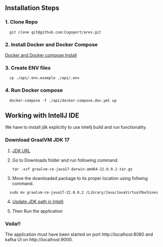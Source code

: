 ## Installation Steps

### 1. Clone Repo
```
  git clone git@github.com:Cogoport/ares.git
```
### 2. Install Docker and Docker Compose
[Docker and Docker compose Install](https://docs.docker.com/desktop/mac/install/)

### 3. Create ENV files

```
  cp ./api/.env.example ./api/.env
```
### 4. Run Docker compose
```
  docker-compose -f ./api/docker-compose.dev.yml up
```   

## Working with IntellJ IDE

We have to install jdk explicitly to use Intellj build and run functionality.
### Download GraalVM JDK 17
1. [JDK URL](https://github.com/graalvm/graalvm-ce-builds/releases/download/vm-22.0.0.2/graalvm-ce-java17-darwin-amd64-22.0.0.2.tar.gz)



2. Go to Downloads folder and run following command.
   ```
   tar -xzf graalvm-ce-java17-darwin-amd64-22.0.0.2.tar.gz
   ```
3. Move the downloaded package to its proper location using follwing command.
  ```
    sudo mv graalvm-ce-java17-22.0.0.2 /Library/Java/JavaVirtualMachines
  ```
4. [Update JDK path in Intellj](https://www.jetbrains.com/help/idea/sdk.html#change-project-sdk)


5. Then Run the application
### Voila!!
The application must have been started on port http://localhost:8080 and kafka UI on http://localhost:9000.


